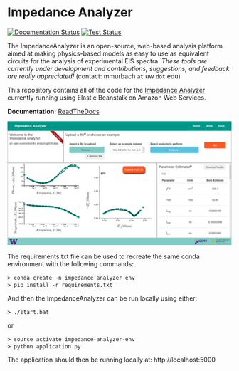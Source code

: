 # Impedance Analyzer
[![Documentation Status](https://readthedocs.org/projects/impedanceanalyzer/badge/?version=latest)](http://impedanceanalyzer.readthedocs.io/en/latest/?badge=latest)
[![Test Status](https://api.travis-ci.org/mdmurbach/ImpedanceAnalyzer.svg?branch=master)](https://travis-ci.org/mdmurbach/ImpedanceAnalyzer)

The ImpedanceAnalyzer is an open-source, web-based analysis platform aimed at making physics-based models as easy to use as equivalent circuits for the analysis of experimental EIS spectra. *These tools are currently under development and contributions, suggestions, and feedback are really appreciated!* (contact: mmurbach `at` uw `dot` edu)

This repository contains all of the code for the [Impedance Analyzer](http://impedance-analyzer-3-env.2j7dzwcppe.us-west-2.elasticbeanstalk.com/) currently running using Elastic Beanstalk on Amazon Web Services.

**Documentation:** [ReadTheDocs](http://impedanceanalyzer.readthedocs.io/en/latest/)

<img src="application/static/images/screenshot.PNG">

The requirements.txt file can be used to recreate the same conda environment with the following commands:

    > conda create -n impedance-analyzer-env
    > pip install -r requirements.txt

And then the ImpedanceAnalyzer can be run locally using either:

    > ./start.bat

or

    > source activate impedance-analyzer-env
    > python application.py

The application should then be running locally at: http://localhost:5000
